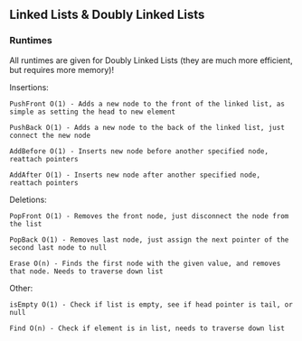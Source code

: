## Linked Lists & Doubly Linked Lists

### Runtimes 

All runtimes are given for Doubly Linked Lists (they are much more efficient, but requires more memory)!


Insertions:

    PushFront O(1) - Adds a new node to the front of the linked list, as simple as setting the head to new element

    PushBack O(1) - Adds a new node to the back of the linked list, just connect the new node

    AddBefore O(1) - Inserts new node before another specified node, reattach pointers

    AddAfter O(1) - Inserts new node after another specified node, reattach pointers


Deletions:

    PopFront O(1) - Removes the front node, just disconnect the node from the list

    PopBack O(1) - Removes last node, just assign the next pointer of the second last node to null

    Erase O(n) - Finds the first node with the given value, and removes that node. Needs to traverse down list


Other:

    isEmpty O(1) - Check if list is empty, see if head pointer is tail, or null

    Find O(n) - Check if element is in list, needs to traverse down list




    
